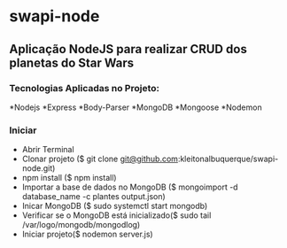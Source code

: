 # swapi-node

## Aplicação NodeJS para realizar CRUD dos planetas do Star Wars

### Tecnologias Aplicadas no Projeto:

*Nodejs
*Express
*Body-Parser
*MongoDB
*Mongoose
*Nodemon

### Iniciar

* Abrir Terminal
* Clonar projeto ($ git clone git@github.com:kleitonalbuquerque/swapi-node.git)
* npm install ($ npm install)
* Importar a base de dados no MongoDB ($ mongoimport -d database_name -c plantes output.json)
* Inicar MongoDB ($ sudo systemctl start mongodb)
* Verificar se o MongoDB está inicializado($ sudo tail /var/logo/mongodb/mongodlog)
* Iniciar projeto($ nodemon server.js)